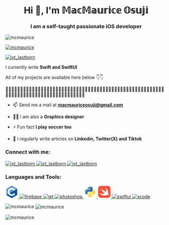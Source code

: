 <h1 align="center">Hi 👋, I'm 𝕄𝕒𝕔𝕄𝕒𝕦𝕣𝕚𝕔𝕖 𝕆𝕤𝕦𝕛𝕚</h1>
<h3 align="center">I am a self-taught passionate iOS developer</h3>

<p align="left"> <img src="https://komarev.com/ghpvc/?username=mcmaurice&label=Profile%20views&color=0e75b6&style=flat" alt="mcmaurice" /> </p>

<p align="left"> <a href="https://github.com/ryo-ma/github-profile-trophy"><img src="https://github-profile-trophy.vercel.app/?username=mcmaurice" alt="mcmaurice" /></a> </p>

<p align="left"> <a href="https://twitter.com/jxt_lastborn" target="blank"><img src="https://img.shields.io/twitter/follow/jxt_lastborn?logo=twitter&style=for-the-badge" alt="jxt_lastborn" /></a> </p>

I currently write **Swift and SwiftUI**

All of my projects are available here below 👇👇

🔹🔹🔹🔹🔹🔹🔹🔹🔹🔹🔹🔹🔹🔹🔹🔹🔹🔹🔹🔹🔹🔶🔹🔹🔹🔹🔹🔹🔹🔹🔹🔹🔹🔹🔹🔹🔹🔹🔹🔹🔹🔹🔴🔹🔹🔹🔹🔹🔹🔹🔹🔹🔹🔹🔹🔹🔹🔹🔹🔹🔹🔹🔹🔹🔹🔶🔹🔹🔹🔹🔹🔹🔹🔹🔹🔹🔹🔹🔹🔹🔹

- 📫 Send me a mail at **macmauriceosuji@gmail.com**

- ✌🏾 I am also a **Graphics designer**
  
- ⚡ Fun fact **I play soccer too**
  
- 📝 I regularly write articles on **Linkedin, Twitter(X) and Tiktok**

<h3 align="left">Connect with me:</h3>
<p align="left">
<a href="https://www.linkedin.com/in/Macmaurice-osuji-610908258" target="blank"><img align="center" src="https://logosarchive.com/wp-content/uploads/2021/07/Tiktok-logo-icon-square.svg" alt="jxt_lastborn" height="30" width="30" /> </a> <a href="https://twitter.com/jxt_lastborn" target="blank"><img align="center" src="https://logosarchive.com/wp-content/uploads/2021/07/Linkedin-logo.svg" alt="jxt_lastborn" height="30" width="30" /> </a> <a href="https://www.tiktok.com/@jxt_lastborn" target="blank"><img align="center" src="https://logosarchive.com/wp-content/uploads/2021/07/Tiktok-logo-icon-square.svg" alt="jxt_lastborn" height="30" width="30" /></a>
</p>

<h3 align="left">Languages and Tools:</h3>
<p align="left"> <a href="https://www.cprogramming.com/" target="_blank" rel="noreferrer"> <img src="https://raw.githubusercontent.com/devicons/devicon/master/icons/c/c-original.svg" alt="c" width="40" height="40"/> </a> <a href="https://firebase.google.com/" target="_blank" rel="noreferrer"> <img src="https://www.vectorlogo.zone/logos/firebase/firebase-icon.svg" alt="firebase" width="40" height="40"/> </a> <a href="https://git-scm.com/" target="_blank" rel="noreferrer"> <img src="https://www.vectorlogo.zone/logos/git-scm/git-scm-icon.svg" alt="git" width="40" height="40"/> </a> <a href="https://www.photoshop.com/en" target="_blank" rel="noreferrer"> <img src="https://www.adobe.com/content/dam/acom/one-console/icons_rebrand/ps_appicon.svg" alt="photoshop" width="40" height="40"/> </a> <a href="https://www.python.org" target="_blank" rel="noreferrer"> <img src="https://raw.githubusercontent.com/devicons/devicon/master/icons/python/python-original.svg" alt="python" width="40" height="40"/> </a> <a href="https://developer.apple.com/swift/" target="_blank" rel="noreferrer"> <img src="https://raw.githubusercontent.com/devicons/devicon/master/icons/swift/swift-original.svg" alt="swift" width="40" height="40"/> </a> <a href="https://developer.apple.com/swiftui/" target="_blank" rel="noreferrer"> <img src="https://developer.apple.com/assets/elements/icons/swiftui/swiftui-96x96_2x.png" alt="swiftui" width="40" height="40"/> </a> <a href="https://developer.apple.com/xcode/" target="_blank" rel="noreferrer"> <img src="https://developer.apple.com/assets/elements/icons/xcode-12/xcode-12-96x96_2x.png" alt="xcode" width="40" height="40"/> </a> 
</p>

<p><img align="left" src="https://github-readme-stats.vercel.app/api/top-langs?username=mcmaurice&show_icons=true&locale=en&layout=compact" alt="mcmaurice" /></p>

<p>&nbsp;<img align="center" src="https://github-readme-stats.vercel.app/api?username=mcmaurice&show_icons=true&locale=en" alt="mcmaurice" /></p>

<p><img align="center" src="https://github-readme-streak-stats.herokuapp.com/?user=mcmaurice&" alt="mcmaurice" /></p>
